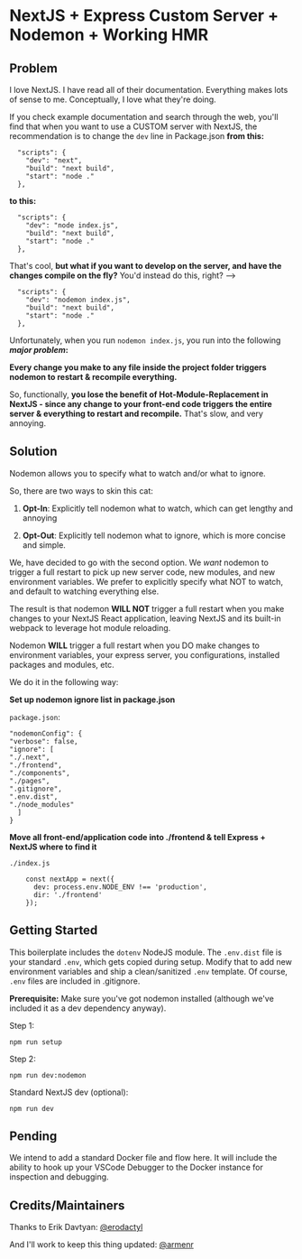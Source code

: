 # NextJS + Express Custom Server + Nodemon + Working HMR

## Problem

I love NextJS. I have read all of their documentation. Everything makes lots of sense to me. Conceptually, I love what they're doing.

If you check example documentation and search through the web, you'll find that when you want to use a CUSTOM server with NextJS, the recommendation is to change the `dev` line in Package.json **from this:**

```
  "scripts": {
    "dev": "next",
    "build": "next build",
    "start": "node ."
  },
```

**to this:**

```
  "scripts": {
    "dev": "node index.js",
    "build": "next build",
    "start": "node ."
  },
```

That's cool, **but what if you want to develop on the server, and have the changes compile on the fly?** You'd instead do this, right? -->

```
  "scripts": {
    "dev": "nodemon index.js",
    "build": "next build",
    "start": "node ."
  },
```

Unfortunately, when you run `nodemon index.js`, you run into the following **_major problem_:**

**Every change you make to any file inside the project folder triggers nodemon to restart & recompile everything.**

So, functionally, **you lose the benefit of Hot-Module-Replacement in NextJS - since any change to your front-end code triggers the entire server & everything to restart and recompile.** That's slow, and very annoying.

## Solution

Nodemon allows you to specify what to watch and/or what to ignore.

So, there are two ways to skin this cat:

1. **Opt-In**: Explicitly tell nodemon what to watch, which can get lengthy and annoying

2. **Opt-Out**: Explicitly tell nodemon what to ignore, which is more concise and simple.

We, have decided to go with the second option. We _want_ nodemon to trigger a full restart to pick up new server code, new modules, and new environment variables. We prefer to explicitly specify what NOT to watch, and default to watching everything else.

The result is that nodemon **WILL NOT** trigger a full restart when you make changes to your NextJS React application, leaving NextJS and its built-in webpack to leverage hot module reloading.

Nodemon **WILL** trigger a full restart when you DO make changes to environment variables, your express server, you configurations, installed packages and modules, etc.

We do it in the following way:

**Set up nodemon ignore list in package.json**

`package.json`:

```
"nodemonConfig": {
"verbose": false,
"ignore": [
"./.next",
"./frontend",
"./components",
"./pages",
".gitignore",
".env.dist",
"./node_modules"
  ]
}
```

**Move all front-end/application code into ./frontend & tell Express + NextJS where to find it**

`./index.js`

```
    const nextApp = next({
      dev: process.env.NODE_ENV !== 'production',
      dir: './frontend'
    });
```

## Getting Started

This boilerplate includes the `dotenv` NodeJS module. The `.env.dist` file is your standard `.env`, which gets copied during setup. Modify that to add new environment variables and ship a clean/sanitized `.env` template. Of course, `.env` files are included in .gitignore.

**Prerequisite:** Make sure you've got nodemon installed (although we've included it as a dev dependency anyway).

Step 1:

```
npm run setup
```

Step 2:

```
npm run dev:nodemon
```

Standard NextJS dev (optional):

```
npm run dev
```

## Pending

We intend to add a standard Docker file and flow here. It will include the ability to hook up your VSCode Debugger to the Docker instance for inspection and debugging.

## Credits/Maintainers

Thanks to Erik Davtyan: [@erodactyl](https://github.com/erodactyl)

And I'll work to keep this thing updated: [@armenr](https://github.com/armenr)
